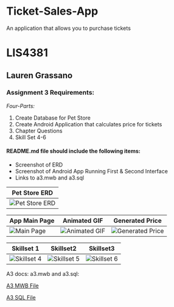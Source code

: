 # Ticket-Sales-App
An application that allows you to purchase tickets


# LIS4381

## Lauren Grassano

### Assignment 3 Requirements:

*Four-Parts:*

1. Create Database for Pet Store
2. Create Android Application that calculates price for tickets
3. Chapter Questions
4. Skill Set 4-6

#### README.md file should include the following items:

* Screenshot of ERD
* Screenshot of Android App Running First & Second Interface
* Links to a3.mwb and a3.sql


| Pet Store ERD |
| ------------- |
| ![Pet Store ERD](/img/petstoreerd.png)  |


| App Main Page |  Animated GIF  |  Generated Price   |
| ------------- | ------------- | ------------------ |
| ![Main Page](/Users/laurenmariegrassano/repos/lis4381/a3/img/lasttry1.png)  | ![Animated GIF](https://media.giphy.com/media/sG2WLSHpUzM5jTD6Op/giphy.gif) | ![Generated Price](img/lasttryimage.png) |




| Skillset 1 |  Skillset2  | Skillset3 |
| ------------- | ------------- | ------------- |
| ![Skillset 4](img/skillset4.png)  | ![Skillset 5](img/skillset5.png) | ![Skillset 6](img/skillset6.png) |

A3 docs: a3.mwb and a3.sql:

[A3 MWB File](docs/a3.mwb "A3 ERD in .mwb format")

[A3 SQL File](docs/a3.sql "A3 SQL Script")
